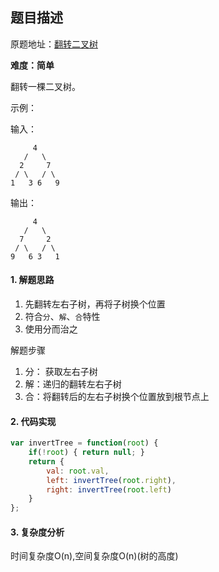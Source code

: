 ## 题目描述

原题地址：[翻转二叉树](https://leetcode-cn.com/problems/invert-binary-tree/)

**难度：简单**

翻转一棵二叉树。

示例：

输入：
```
     4
   /   \
  2     7
 / \   / \
1   3 6   9
```
输出：
```
     4
   /   \
  7     2
 / \   / \
9   6 3   1
```

#### 1. 解题思路
1. 先翻转左右子树，再将子树换个位置
2. 符合`分`、`解`、`合`特性
3. 使用分而治之

解题步骤
1. 分： 获取左右子树
2. 解：递归的翻转左右子树
3. 合：将翻转后的左右子树换个位置放到根节点上

#### 2. 代码实现
```js
var invertTree = function(root) {
    if(!root) { return null; }
    return {
        val: root.val,
        left: invertTree(root.right),
        right: invertTree(root.left)
    }
};
```

#### 3. 复杂度分析
时间复杂度O(n),空间复杂度O(n)(树的高度)